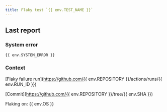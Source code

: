 ```yaml
---
title: Flaky test `{{ env.TEST_NAME }}`
---
```


## Last report

### System error

```text
{{ env.SYSTEM_ERROR }}
```

### Context

[Flaky failure run](https://github.com/{{ env.REPOSITORY }}/actions/runs/{{ env.RUN_ID }})

[Commit](https://github.com/{{ env.REPOSITORY }}/tree/{{ env.SHA }})

Flaking on: {{ env.OS }}

